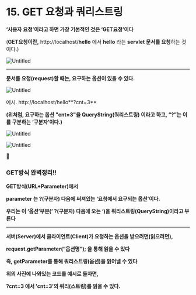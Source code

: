 # 15. GET 요청과 쿼리스트링

**‘사용자 요청’이라고 하면 가장 기본적인 것은 ‘GET요청’이다**

(**GET요청이란,** http://localhost/**hello** 에서 **hello** 라는 **servlet 문서를 요청**하는 것이다.)

![Untitled](15%20GET%20%E1%84%8B%E1%85%AD%E1%84%8E%20822f6/Untitled.png)

---

**문서를 요청(request)할 때는, 요구하는 옵션이 있을 수 있다.**

![Untitled](15%20GET%20%E1%84%8B%E1%85%AD%E1%84%8E%20822f6/Untitled%201.png)

예시. http://localhost/hello**?cnt=3** 

**(위처럼, 요구하는 옵션 "cnt=3"을 QueryString(쿼리스트링) 이라고 하고, “?”는 이를 구분하는 ‘구분자’이다.)**

![Untitled](15%20GET%20%E1%84%8B%E1%85%AD%E1%84%8E%20822f6/Untitled%202.png)

![Untitled](15%20GET%20%E1%84%8B%E1%85%AD%E1%84%8E%20822f6/Untitled%203.png)

📌

### GET방식 완벽정리!!

**GET방식(URL+Parameter)에서** 

**parameter 는 ?(구분자) 다음에 써져있는 ‘요청에서 요구되는 옵션’이다.**

**우리는 이 ‘옵션’부분(’ ?(구분자) 다음에 오는 ‘)을 쿼리스트링(QueryString)이라고 부른다**

 ****

**서버(Server)에서 클라이언트(Client)가 요청하는 옵션을 받으려면(읽으려면),**

**request.getParameter(”옵션명”); 을 통해 읽을 수 있다** 

**즉, getParameter를 통해 쿼리스트링(옵션)을 읽어낼 수 있다**

**위의 사진에 나와있는 코드를 예시로 들자면,**

**?cnt=3 에서 ’cnt=3’의  쿼리(스트링)를 읽을 수 있다.**